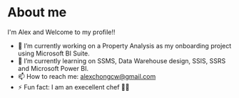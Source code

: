 # About me

I'm Alex and Welcome to my profile!!

- 🔭 I’m currently working on a Property Analysis as my onboarding project using Microsoft BI Suite.
- 🌱 I’m currently learning on SSMS, Data Warehouse design, SSIS, SSRS and Microsoft Power BI.
- 📫 How to reach me: alexchongcw@gmail.com
- ⚡ Fun fact: I am an execellent chef 👨‍🍳

